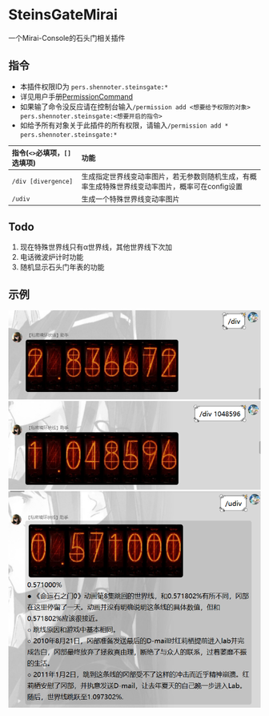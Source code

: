 # SteinsGateMirai
一个Mirai-Console的石头门相关插件

## 指令
- 本插件权限ID为 `pers.shennoter.steinsgate:*`  
- 详见用户手册[PermissionCommand](https://github.com/mamoe/mirai/blob/dev/mirai-console/docs/BuiltInCommands.md#permissioncommand)  
- 如果输了命令没反应请在控制台输入`/permission add <想要给予权限的对象> pers.shennoter.steinsgate:<想要开启的指令>`  
- 如给予所有对象关于此插件的所有权限，请输入`/permission add * pers.shennoter.steinsgate:*`  

|指令(`<>`必填项，`[]`选填项)|功能|  
|:---|:---|  
|`/div [divergence]`| 生成指定世界线变动率图片，若无参数则随机生成，有概率生成特殊世界线变动率图片，概率可在config设置|  
|`/udiv`|生成一个特殊世界线变动率图片|  

## Todo
1. 现在特殊世界线只有α世界线，其他世界线下次加
2. 电话微波炉计时功能
3. 随机显示石头门年表的功能

## 示例
![1](https://github.com/Shennoter/SteinsGateMirai/blob/master/pics/1.png)
![2](https://github.com/Shennoter/SteinsGateMirai/blob/master/pics/2.png)
![3](https://github.com/Shennoter/SteinsGateMirai/blob/master/pics/3.png)
